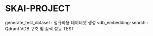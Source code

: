 # SKAI-PROJECT

generate_test_dataset : 정규화용 데이터셋 생성
vdb_embedding-search : Qdrant VDB 구축 및 검색 성능 TEST
